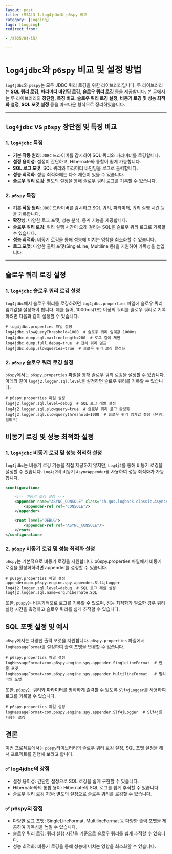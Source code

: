 ```yaml
---
layout: post
title: (MSA)3-1.log4jdbc와 p6spy 비교
category: [Logging]
tags: [Logging]
redirect_from:

- /2025/04/15/

---
```

# `log4jdbc`와 `p6spy` 비교 및 설정 방법

`log4jdbc`와 `p6spy`는 모두 JDBC 쿼리 로깅을 위한 라이브러리입니다. 두 라이브러리는 **SQL 쿼리 로깅**, **파라미터 바인딩 로깅**, **슬로우 쿼리 로깅** 등을 제공합니다. 본 글에서는 두 라이브러리의 **장단점, 특징 비교**, **슬로우 쿼리 로깅 설정**, **비동기 로깅 및 성능 최적화 설정**, **SQL 포맷 설정** 등을 마크다운 형식으로 정리하였습니다.

---

## `log4jdbc` vs `p6spy` 장단점 및 특징 비교

### 1. **`log4jdbc` 특징**
- **기본 작동 원리**: `JDBC` 드라이버를 감시하여 SQL 쿼리와 파라미터를 로깅합니다.
- **설정 용이성**: 설정이 간단하고, Hibernate와 통합이 쉽게 가능합니다.
- **SQL 로그 포맷**: SQL 쿼리와 파라미터 바인딩을 로그로 출력합니다.
- **성능 최적화**: 성능 최적화에는 다소 제한이 있을 수 있습니다.
- **슬로우 쿼리 로깅**: 별도의 설정을 통해 슬로우 쿼리 로그를 기록할 수 있습니다.

### 2. **`p6spy` 특징**
- **기본 작동 원리**: `JDBC` 드라이버를 감시하고 SQL 쿼리, 파라미터, 쿼리 실행 시간 등을 기록합니다.
- **확장성**: 다양한 로그 포맷, 성능 분석, 통계 기능을 제공합니다.
- **슬로우 쿼리 로깅**: 쿼리 실행 시간이 오래 걸리는 SQL을 슬로우 쿼리 로그로 기록할 수 있습니다.
- **성능 최적화**: 비동기 로깅을 통해 성능에 미치는 영향을 최소화할 수 있습니다.
- **로그 포맷**: 다양한 출력 포맷(SingleLine, Multiline 등)을 지원하여 가독성을 높입니다.

---

## 슬로우 쿼리 로깅 설정

### 1. **`log4jdbc` 슬로우 쿼리 로깅 설정**

`log4jdbc`에서 슬로우 쿼리를 로깅하려면 `log4jdbc.properties` 파일에 슬로우 쿼리 임계값을 설정해야 합니다. 예를 들어, 1000ms(1초) 이상의 쿼리를 슬로우 쿼리로 기록하려면 다음과 같이 설정할 수 있습니다.

```properties
# log4jdbc.properties 파일 설정
log4jdbc.slowQueryThreshold=1000  # 슬로우 쿼리 임계값 1000ms
log4jdbc.dump.sql.maxlinelength=200  # 로그 길이 제한
log4jdbc.dump.full.debug=true  # 전체 쿼리 덤프
log4jdbc.dump.slowqueries=true  # 슬로우 쿼리 로깅 활성화
```
### 2. **`p6spy` 슬로우 쿼리 로깅 설정**
`p6spy`에서는 `p6spy.properties` 파일을 통해 슬로우 쿼리 로깅을 설정할 수 있습니다. 아래와 같이 `log4j2.logger.sql.level`을 설정하면 슬로우 쿼리를 기록할 수 있습니다.
```properties
# p6spy.properties 파일 설정
log4j2.logger.sql.level=debug  # SQL 로그 레벨 설정
log4j2.logger.sql.slowquery=true  # 슬로우 쿼리 로그 활성화
log4j2.logger.sql.slowquerythreshold=1000  # 슬로우 쿼리 임계값 설정 (단위: 밀리초)

```

## 비동기 로깅 및 성능 최적화 설정
### 1. **`log4jdbc` 비동기 로깅 및 성능 최적화 설정**
`log4jdbc`는 비동기 로깅 기능을 직접 제공하지 않지만, `Log4j2`를 통해 비동기 로깅을 설정할 수 있습니다. `Log4j2`의 비동기 `AsyncAppender를` 사용하여 성능 최적화가 가능합니다.
```xml
<configuration>

    <!-- 비동기 로깅 설정 -->
    <appender name="ASYNC_CONSOLE" class="ch.qos.logback.classic.AsyncAppender">
        <appender-ref ref="CONSOLE"/>
    </appender>

    <root level="DEBUG">
        <appender-ref ref="ASYNC_CONSOLE"/>
    </root>
</configuration>
```

### 2. **`p6spy` 비동기 로깅 및 성능 최적화 설정**
`p6spy`는 기본적으로 비동기 로깅을 지원합니다. p6spy.properties 파일에서 비동기 로깅을 활성화하려면 appender를 설정할 수 있습니다.
```properties
# p6spy.properties 파일 설정
appender=com.p6spy.engine.spy.appender.Slf4jLogger
log4j2.logger.sql.level=debug  # SQL 로그 레벨 설정
log4j2.logger.sql.name=org.hibernate.SQL
```
또한, `p6spy`는 비동기적으로 로그를 기록할 수 있으며, 성능 최적화가 필요한 경우 쿼리 실행 시간을 측정하고 슬로우 쿼리를 쉽게 추적할 수 있습니다.

## SQL 포맷 설정 및 예시
`p6spy`에서는 다양한 출력 포맷을 지원합니다. `p6spy.properties` 파일에서 `logMessageFormat을` 설정하여 출력 포맷을 변경할 수 있습니다.
```properties
# p6spy.properties 파일 설정
logMessageFormat=com.p6spy.engine.spy.appender.SingleLineFormat  # 한 줄 포맷
logMessageFormat=com.p6spy.engine.spy.appender.MultilineFormat   # 멀티라인 포맷
```
또한, `p6spy`는 쿼리와 파라미터를 명확하게 출력할 수 있도록 `Slf4jLogger`를 사용하여 로그를 기록할 수 있습니다.
```properties
# p6spy.properties 파일 설정
logMessageFormat=com.p6spy.engine.spy.appender.Slf4jLogger  # Slf4j를 사용한 로깅
```


## 결론
이번 프로젝트에서는 `p6spy`라이브러리의 슬로우 쿼리 로깅 설정, SQL 포맷 설정을 해서 프로젝트를 진행해 보려고 합니다.

### ✅ log4jdbc의 장점
- 설정 용이성: 간단한 설정으로 SQL 로깅을 쉽게 구현할 수 있습니다.
- Hibernate와의 통합 용이: Hibernate의 SQL 로그를 쉽게 추적할 수 있습니다.
- 슬로우 쿼리 로깅 지원: 별도의 설정으로 슬로우 쿼리를 로깅할 수 있습니다.

### ✅ p6spy의 장점
- 다양한 로그 포맷: SingleLineFormat, MultilineFormat 등 다양한 출력 포맷을 제공하여 가독성을 높일 수 있습니다.
- 슬로우 쿼리 로깅: 쿼리 실행 시간을 기준으로 슬로우 쿼리를 쉽게 추적할 수 있습니다.
- 성능 최적화: 비동기 로깅을 통해 성능에 미치는 영향을 최소화할 수 있습니다.